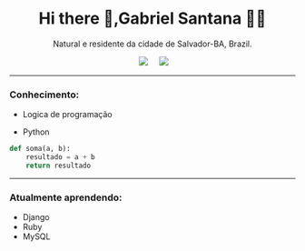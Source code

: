 <h1 align='center'> Hi there 👋,Gabriel Santana  👩‍💻 </h1>

<p align='center'>
  Natural e residente da cidade de Salvador-BA, Brazil.
</p>




<p align='center'>
 </a>&nbsp;&nbsp;&nbsp;&nbsp;
  <a href="https://www.linkedin.com/in/gabriel-santana-850493a2/"><img src="https://img.shields.io/badge/linkedin-%230077B5.svg?&style=for-the-badge&logo=linkedin&logoColor=white" /></a>&nbsp;&nbsp;&nbsp;&nbsp;
  <a href="mailto:prof.gabrielsantana@gmail.com?subject=Olá%20Stefany"><img src="https://img.shields.io/badge/gmail-%23D14836.svg?&style=for-the-badge&logo=gmail&logoColor=white" /></a>&nbsp;&nbsp;&nbsp;&nbsp;

</p>


<hr>
<h3><b>Conhecimento:</b></h3>

* Logica de programação



* Python
~~~~python
def soma(a, b):
    resultado = a + b
    return resultado

~~~~


<hr>

<h3><b>Atualmente aprendendo:</b></h3>

* Django
* Ruby
* MySQL


<p >
  
  






